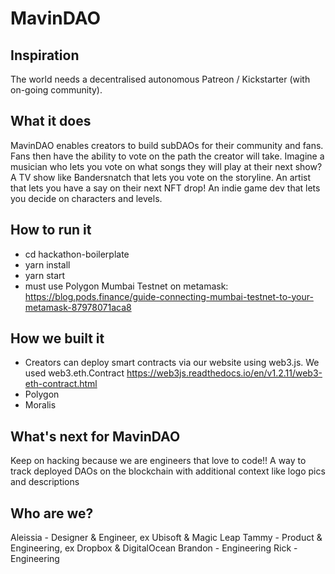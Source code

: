# MavinDAO

## Inspiration
The world needs a decentralised autonomous Patreon / Kickstarter (with on-going community). 

## What it does
MavinDAO enables creators to build subDAOs for their community and fans. Fans then have the ability to vote on the path the creator will take. Imagine a musician who lets you vote on what songs they will play at their next show? A TV show like Bandersnatch that lets you vote on the storyline. An artist that lets you have a say on their next NFT drop! An indie game dev that lets you decide on characters and levels. 

## How to run it
* cd hackathon-boilerplate
* yarn install
* yarn start
* must use Polygon Mumbai Testnet on metamask: https://blog.pods.finance/guide-connecting-mumbai-testnet-to-your-metamask-87978071aca8

## How we built it
* Creators can deploy smart contracts via our website using web3.js. We used web3.eth.Contract https://web3js.readthedocs.io/en/v1.2.11/web3-eth-contract.html 
* Polygon
* Moralis 

## What's next for MavinDAO
Keep on hacking because we are engineers that love to code!! 
A way to track deployed DAOs on the blockchain with additional context like logo pics and descriptions

## Who are we?
Aleissia - Designer & Engineer, ex Ubisoft & Magic Leap
Tammy - Product & Engineering, ex Dropbox & DigitalOcean
Brandon - Engineering
Rick - Engineering 
